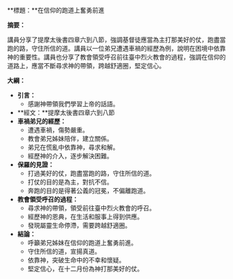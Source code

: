 **標題：**在信仰的跑道上奮勇前進

**摘要：**

講員分享了提摩太後書四章六到八節，強調基督徒應當為主打那美好的仗，跑盡當跑的路，守住所信的道。講員以一位弟兄遭遇車禍的經歷為例，說明在困境中依靠神的重要性。講員也分享了教會領受呼召前往臺中烈火教會的過程，強調在信仰的道路上，應當不斷尋求神的帶領，跨越舒適圈，堅定信心。

**大綱：**

* **引言：**
    * 感謝神帶領我們學習上帝的話語。
* **經文：**提摩太後書四章六到八節
* **車禍弟兄的經歷：**
    * 遭遇車禍，傷勢嚴重。
    * 教會弟兄姊妹陪伴，建立關係。
    * 弟兄在慌亂中依靠神，尋求和解。
    * 經歷神的介入，逐步解決困難。
* **保羅的見證：**
    * 打過美好的仗，跑盡當跑的路，守住所信的道。
    * 打仗的目的是為主，對抗不信。
    * 奔跑的目的是得著公義的冠冕，不偏離跑道。
* **教會領受呼召的過程：**
    * 尋求神的帶領，領受前往臺中烈火教會的呼召。
    * 經歷神的恩典，在生活和服事上得到供應。
    * 發現屬靈生命停滯，需要跨越舒適圈。
* **結論：**
    * 呼籲弟兄姊妹在信仰的跑道上奮勇前進。
    * 守住所信的道，宣揚真道。
    * 依靠神，突破生命中的不幸和懷疑。
    * 堅定信心，在十二月份為神打那美好的仗。